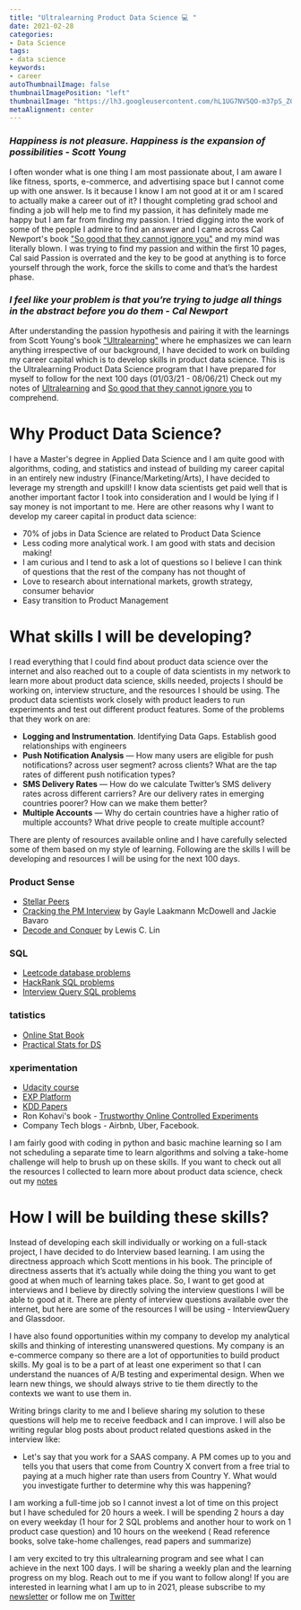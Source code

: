 ```yaml
---
title: "Ultralearning Product Data Science 💻 "
date: 2021-02-28
categories:
- Data Science
tags:
- data science
keywords:
- career
autoThumbnailImage: false
thumbnailImagePosition: "left"
thumbnailImage: "https://lh3.googleusercontent.com/hL1UG7NV5QO-m37pS_Z0RIsl5ZVSVYdhroDhUgN6Dzk-OGT5y3B699YO0PG7IzCspVGHgt4RUqxNzNDaSz8jxmBrDE-uNXNl09lCC9z7sSIa9-40sCZo3nS0JoBMfeKTPVUqTv-WpfqLssv0I7MDZ1Y57w-5gNT8HPYzoSA2tbL8zh-0bitg9-GfrGeJkcaQ6kIDbZQBnwKG-iP-5JlSxTZZeN9gAnHu7bemkhq_OeaoWdtWQo72tn1f-8BQ6SusGNdl44iYzoLT2iIhyHtUUhvmImEXAwyKJhLiPX7KEXXo9kR-NJj0OoeEJvORqczMpzxaK5Ur--Fu2EhNhrBvooK9skQnDiIAAlpd_Bgf-gdKFJF5N9ZIuxgiDd3q3GyaQw1g28eGVWhlqBZlTBuL2Inx_xvoaNdIEH3nXNdDjyFf2xJinKbtyac-G0SEZBErASRuHodhiRwuovBOQp8W8J-Rp8JXLEeH4Nh64uokYxwyNOYVkgiV72D9XG1Ws9SwR0aZPxzNdqq1Asq1oVNz4K1gUOi7TTD7DxHi0afxb1zkmCNWjDCuMckZ5oABQmlGuoUUVuRTWbQxKA75QfO9OhJYMQH1YcwfaVKKK8Gu8UMoFzhXuDUpfYEf0jrF49cmWWIbo4hBOo3-RrphoV2XF5CEaKtBLifIgrOMu3o5AACCxr-OvTab0Z80QysXJg=w500-h333-no?authuser=0"
metaAlignment: center
---
```

### *Happiness is not pleasure. Happiness is the expansion of possibilities - Scott Young*

I often wonder what is one thing I am most passionate about, I am aware  I like fitness, sports, e-commerce, and advertising space but I cannot come up with one answer. 
Is it because I know I am not good at it or am I scared to actually make a career out of it? 
I thought completing grad school and finding a job will help me to find my passion, it has definitely made me happy but I am far from finding my passion. 
I tried digging into the work of some of the people I admire to find an answer and I came across Cal Newport's book ["So good that they cannot ignore you"](https://www.amazon.com/Good-They-Cant-Ignore-You/dp/1455509124)
and my mind was literally blown. I was trying to find my passion and within the first 10 pages, Cal said Passion is overrated and the key to be good at anything is to force yourself through the work, force the skills to come and that’s the hardest phase.

### *I feel like your problem is that you’re trying to judge all things in the abstract before you do them - Cal Newport*

After understanding the passion hypothesis and pairing it with the learnings from Scott Young's book ["Ultralearning"](https://www.amazon.com/Ultralearning-Master-Outsmart-Competition-Accelerate/dp/006285268X) 
where he emphasizes we can learn anything irrespective of our background, I have decided to work on building my career capital which is to develop skills in product data science. This is the Ultralearning Product Data Science program that I have prepared for myself to follow for the next 100 days (01/03/21 -  08/06/21) 
Check out my notes of [Ultralearning](https://www.notion.so/Ultralearning-2507ce63b4564f0482a544749e31b1f1) and [So good that they cannot ignore you](https://www.notion.so/So-good-that-they-can-t-ignore-you-39c03841ad344221b2db59b5e62b837c) to comprehend.

# Why Product Data Science?

I have a Master's degree in Applied Data Science and I am quite good with algorithms, coding, and statistics and instead of building my career capital in an entirely new industry (Finance/Marketing/Arts), I have decided to leverage my strength and upskill! 
I know data scientists get paid well that is another important factor I took into consideration and I would be lying if I say money is not important to me. Here are other reasons why I want to develop my career capital in product data science:

- 70% of jobs in Data Science are related to Product Data Science
- Less coding more analytical work. I am good with stats and decision making!
- I am curious and I tend to ask a lot of questions so I believe I can think of questions that the rest of the company has not thought of
- Love to research about international markets, growth strategy, consumer behavior
- Easy transition to Product Management

# What skills I will be developing?


 I read everything that I could find about product data science over the internet and also reached out to a couple of data scientists in my network to learn more about product data science, skills needed, projects I should be working on, interview structure, and the resources I should be using. 
 The product data scientists work closely with product leaders to run experiments and test out different product features. Some of the problems that they work on are:
 
 - **Logging and Instrumentation**. Identifying Data Gaps. Establish good relationships with engineers
- **Push Notification Analysis** — How many users are eligible for push notifications? across user segment? across clients? What are the tap rates of different push notification types?
- **SMS Delivery Rates** — How do we calculate Twitter’s SMS delivery rates across different carriers? Are our delivery rates in emerging countries poorer? How can we make them better?
- **Multiple Accounts** — Why do certain countries have a higher ratio of multiple accounts? What drive people to create multiple account?

There are plenty of resources available online and I have carefully selected some of them based on my style of learning. Following are the skills I will be developing and resources I will be using for the next 100 days.

### Product Sense

- [Stellar Peers](https://stellarpeers.com/blog/)
- [Cracking the PM Interview](https://www.amazon.com/Cracking-PM-Interview-Product-Technology/dp/0984782818/ref=sr_1_1?s=books&ie=UTF8&qid=1530848116&sr=1-1&keywords=cracking+the+pm+interview) by Gayle Laakmann McDowell and Jackie Bavaro
- [Decode and Conquer](https://www.amazon.com/Decode-Conquer-Answers-Management-Interviews/dp/0615930417/ref=sr_1_1?s=books&ie=UTF8&qid=1530848101&sr=1-1&keywords=decode+and+conquer) by Lewis C. Lin

### SQL

- [Leetcode database problems](https://leetcode.com/problemset/database/)
- [HackRank SQL problems](https://www.hackerrank.com/domains/sql?filters%5Bstatus%5D%5B%5D=unsolved&badge_type=sql)
- [Interview Query SQL problems](https://www.interviewquery.com/)

### tatistics

- [Online Stat Book](http://onlinestatbook.com/2/index.html)
- [Practical Stats for DS](https://www.amazon.com/Practical-Statistics-Data-Scientists-Essential/dp/1491952962/ref=sr_1_1?ie=UTF8&qid=1530849206&sr=8-1&keywords=practical+statistics+for+data+scientists)

### xperimentation

- [Udacity course](https://www.udacity.com/course/ab-testing--ud257)
- [EXP Platform](https://exp-platform.com/2017abtestingtutorial/)
- [KDD Papers](https://www.kdd.org/kdd2017/accepted-papers)
- Ron Kohavi's book - [Trustworthy Online Controlled Experiments](https://www.amazon.com/Trustworthy-Online-Controlled-Experiments-Practical/dp/1108724264)
- Company Tech blogs - Airbnb, Uber, Facebook.

 I am fairly good with coding in python and basic machine learning so I am not scheduling a separate time to learn algorithms and solving a take-home challenge will help to brush up on these skills.
 If you want to check out all the resources I collected to learn more about product data science, check out my [notes](https://www.notion.so/Breaking-into-Product-Data-Science-c7ade9e9eeaf480486ce34fff2e8db7c)

# How I will be building these skills?

 Instead of developing each skill individually or working on a full-stack project, I have decided to do Interview based learning. 
 I am using the directness approach which Scott mentions in his book. The principle of directness asserts that it’s actually while doing the thing you want to get good at when much of learning takes place. 
 So, I want to get good at interviews and I believe by directly solving the interview questions I will be able to good at it. 
 There are plenty of interview questions available over the internet, but here are some of the resources I will be using - InterviewQuery and Glassdoor.
 
 I have also found opportunities within my company to develop my analytical skills and thinking of interesting unanswered questions. My company is an e-commerce company so there are a lot of opportunities to build product skills. My goal is to be a part of at least one experiment so that I can understand the nuances of A/B testing and experimental design. 
 When we learn new things, we should always strive to tie them directly to the contexts we want to use them in.
 

Writing brings clarity to me and I believe sharing my solution to these questions will help me to receive feedback and I can improve. I will also be writing regular blog posts about product related questions asked in the interview like: 

- Let's say that you work for a SAAS company. A PM comes up to you and tells you that users that come from Country X convert from a free trial to paying at a much higher rate than users from Country Y. What would you investigate further to determine why this was happening?
 

I am working a full-time job so I cannot invest a lot of time on this project but I have scheduled for 20 hours a week. 
I will be spending 2 hours a day on every weekday (1 hour for 2 SQL problems and another hour to work on 1 product case question) 
and 10 hours on the weekend ( Read reference books, solve take-home challenges, read papers and summarize)

I am very excited to try this ultralearning program and see what I can achieve in the next 100 days. I will be sharing a weekly plan and the learning progress on my blog. Reach out to me if you want to follow along! 
If you are interested in learning what I am up to in 2021, please subscribe to my [newsletter](https://harshdarji.substack.com/subscribe) or follow me on [Twitter](https://twitter.com/harshdarji_4)
